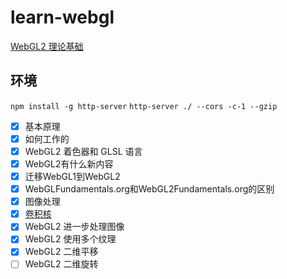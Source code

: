 # learn-webgl

[WebGL2 理论基础](https://webgl2fundamentals.org/webgl/lessons/zh_cn/)

## 环境

`npm install -g http-server`
`http-server ./ --cors -c-1 --gzip`

- [x] 基本原理
- [x] 如何工作的
- [x] WebGL2 着色器和 GLSL 语言
- [x] WebGL2有什么新内容
- [x] 迁移WebGL1到WebGL2
- [x] WebGLFundamentals.org和WebGL2Fundamentals.org的区别
- [x] 图像处理
- [x] [卷积核](https://docs.gimp.org/2.6/en/plug-in-convmatrix.html)
- [x] WebGL2 进一步处理图像
- [x] WebGL2 使用多个纹理
- [x] WebGL2 二维平移
- [ ] WebGL2 二维旋转

